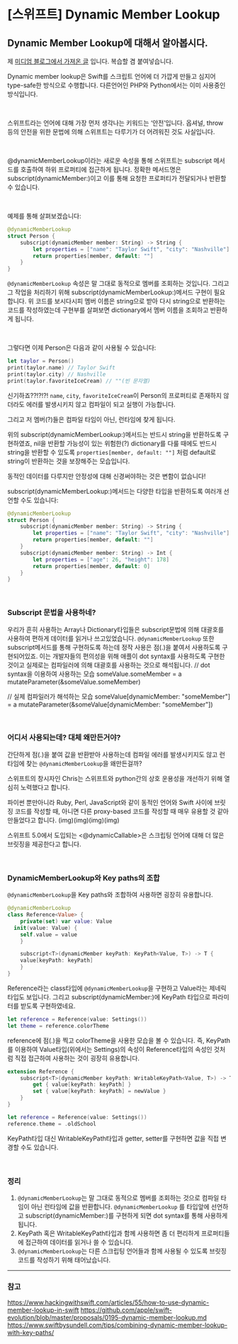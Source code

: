 # [스위프트] Dynamic Member Lookup
## Dynamic Member Lookup에 대해서 알아봅시다.

제 [미디엄 블로그에서 가져온 글](https://medium.com/@Lionable/스위프트-dynamic-member-lookup-a204912a8fbc) 입니다. 복습할 겸 붙여넣습니다.

Dynamic member lookup은 Swift를 스크립트 언어에 더 가깝게 만들고 심지어 type-safe한 방식으로 수행합니다. 다른언어인 PHP와 Python에서는 이미 사용중인 방식입니다.

<br/>

스위프트라는 언어에 대해 가장 먼저 생각나는 키워드는 ‘안전’입니다. 옵셔널, throw 등의 안전을 위한 문법에 의해 스위프트는 다루기가 더 어려워진 것도 사실입니다.

<br/>

@dynamicMemberLookup이라는 새로운 속성을 통해 스위프트는 subscript 메서드를 호출하여 하위 프로퍼티에 접근하게 됩니다. 정확한 메서드명은   subscript(dynamicMember:)이고 이를 통해 요청한 프로퍼티가 전달되거나 반환할 수 있습니다.

<br/>

예제를 통해 살펴보겠습니다:

```swift
@dynamicMemberLookup
struct Person {
    subscript(dynamicMember member: String) -> String {
        let properties = ["name": "Taylor Swift", "city": "Nashville"]
        return properties[member, default: ""]
    }
}
```

`@dynamicMemberLookup` 속성은 말 그대로 동적으로 멤버를 조회하는 것입니다. 그리고 그 작업을 처리하기 위해 subscript(dynamicMemberLookup:)메서드 구현이 필요합니다. 위 코드를 보시다시피 멤버 이름은 string으로 받아 다시 string으로 반환하는 코드를 작성하였는데 구현부를 살펴보면 dictionary에서 멤버 이름을 조회하고 반환하게 됩니다.

<br/>

그렇다면 이제 Person은 다음과 같이 사용될 수 있습니다:
```swift
let taylor = Person()
print(taylor.name) // Taylor Swift
print(taylor.city) // Nashville
print(taylor.favoriteIceCream) // ""(빈 문자열)
```

신기하죠??!?!?!
`name`, `city`, `favoriteIceCream`이 Person의 프로퍼티로 존재하지 않더라도 에러를 발생시키지 않고 컴파일이 되고 실행이 가능합니다.

그리고 저 멤버(?)들은 컴파일 타임이 아닌, 런타임에 찾게 됩니다.

위의 subscript(dynamicMemberLookup:)메서드는 반드시 string을 반환하도록 구현하였죠, nil을 반환할 가능성이 있는 위험한(?) dictionary를 다룰 때에도 반드시 string을 반환할 수 있도록 `properties[member, default: ""]` 처럼 default로 string이 반환하는 것을 보장해주는 모습입니다. 

동적인 데이터를 다루지만 안정성에 대해 신경써야하는 것은 변함이 없습니다!

subscript(dynamicMemberLookup:)메서드는 다양한 타입을 반환하도록 여러개 선언할 수도 있습니다:

```swift
@dynamicMemberLookup
struct Person {
    subscript(dynamicMember member: String) -> String {
        let properties = ["name": "Taylor Swift", "city": "Nashville"]
        return properties[member, default: ""]
    }
  	subscript(dynamicMember member: String) -> Int {
    	let properties = ["age": 26, "height": 178]
    	return properties[member, default: 0]
    }
}
```

<br/>

### Subscript 문법을 사용하네?

우리가 흔히 사용하는 Array나 Dictionary타입들은 subscript문법에 의해 대괄호를 사용하여 편하게 데이터를 읽거나 쓰고있었습니다. `@dynamicMemberLookup` 또한 subscript메서드를 통해 구현하도록 하는데 정작 사용은 점(.)을 붙여서 사용하도록 구현되어있죠. 이는 개발자들의 편의성을 위해 애플이 dot syntax를 사용하도록 구현한 것이고 실제로는 컴파일러에 의해 대괄호를 사용하는 것으로 해석됩니다.
// dot syntax을 이용하여 사용하는 모습
someValue.someMember = a
mutateParameter(&someValue.someMember)

// 실제 컴파일러가 해석하는 모습
someValue[dynamicMember: "someMember"] = a
mutateParameter(&someValue[dynamicMember: "someMember"])

<br/>

### 어디서 사용되는데? 대체 왜만든거야?
간단하게 점(.)을 붙여 값을 반환받아 사용하는데 컴파일 에러를 발생시키지도 않고 런타임에 찾는 `@dynamicMemberLookup`을 왜만든걸까?

스위프트의 창시자인 Chris는 스위프트와 python간의 상호 운용성을 개선하기 위해 열심히 노력했다고 합니다.

파이썬 뿐만아니라 Ruby, Perl, JavaScript와 같이 동적인 언어와 Swift 사이에 브릿징 코드를 작성할 때, 아니면 다른 proxy-based 코드를 작성할 때 매우 유용할 것 같아 만들었다고 합니다.
(img)(img)(img)(img)

스위프트 5.0에서 도입되는 <@dynamicCallable>은 스크립팅 언어에 대해 더 많은 브릿징을 제공한다고 합니다.

<br/>

### DynamicMemberLookup와 Key paths의 조합
`@dynamicMemberLookup`을 Key paths와 조합하여 사용하면 굉장히 유용합니다.

```swift
@dynamicMemberLookup
class Reference<Value> {
	private(set) var value: Value
  init(value: Value) {
    self.value = value
	}

	subscript<T>(dynamicMember keyPath: KeyPath<Value, T>) -> T {
    value[keyPath: keyPath]
	}
}
```

Reference라는 class타입에 `@dynamicMemberLookup`을 구현하고 Value라는 제네릭 타입도 보입니다. 그리고 subscript(dynamicMember:)에 KeyPath 타입으로 파라미터를 받도록 구현하였네요.

```swift
let reference = Reference(value: Settings())
let theme = reference.colorTheme
```


reference에 점(.)을 찍고 colorTheme을 사용한 모습을 볼 수 있습니다. 즉, KeyPath를 이용하여 Value타입(위에서는 Settings)의 속성이 Reference타입의 속성인 것처럼 직접 접근하여 사용하는 것이 굉장히 유용합니다.

```swift
extension Reference {
    subscript<T>(dynamicMember keyPath: WritableKeyPath<Value, T>) -> T {
        get { value[keyPath: keyPath] }
        set { value[keyPath: keyPath] = newValue }
    }
}

let reference = Reference(value: Settings())
reference.theme = .oldSchool
```

KeyPath타입 대신 WritableKeyPath타입과 getter, setter를 구현하면 값을 직접 변경할 수도 있습니다.

<br/>

### 정리
1. `@dynamicMemberLookup`는 말 그대로 동적으로 멤버를 조회하는 것으로 컴파일 타임이 아닌 런타임에 값을 반환합니다. `@dynamicMemberLookup` 를 타입앞에 선언하고 subscript(dynamicMember:)를 구현하게 되면 dot syntax를 통해 사용하게 됩니다.
2.  KeyPath 혹은 WritableKeyPath타입과 함께 사용하면 좀 더 편리하게 프로퍼티들에 접근하여 데이터를 읽거나 쓸 수 있습니다.
3.  `@dynamicMemberLookup`는 다른 스크립팅 언어들과 함께 사용될 수 있도록 브릿징 코드를 작성하기 위해 태어났습니다.

----
### 참고
<https://www.hackingwithswift.com/articles/55/how-to-use-dynamic-member-lookup-in-swift>
<https://github.com/apple/swift-evolution/blob/master/proposals/0195-dynamic-member-lookup.md>
<https://www.swiftbysundell.com/tips/combining-dynamic-member-lookup-with-key-paths/>